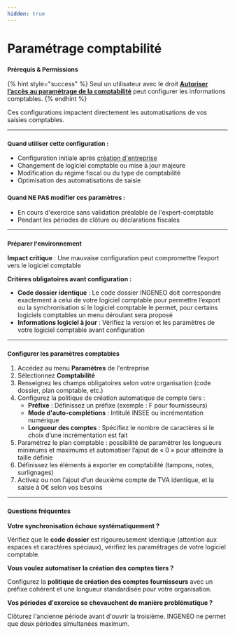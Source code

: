 ```yaml
---
hidden: true
---
```


# Paramétrage comptabilité

### <sup>**Prérequis & Permissions**</sup>

{% hint style="success" %}
Seul un utilisateur avec le droit [**Autoriser l’accès au paramétrage de la comptabilité**](../administration/detail-des-droits.md) peut configurer les informations comptables.
{% endhint %}

Ces configurations impactent directement les automatisations de vos saisies comptables.

***

### <sup>**Quand utiliser cette configuration :**</sup>

* Configuration initiale après [création d'entreprise](creer-une-entreprise.md)
* Changement de logiciel comptable ou mise à jour majeure
* Modification du régime fiscal ou du type de comptabilité
* Optimisation des automatisations de saisie

### <sup>**Quand NE PAS modifier ces paramètres :**</sup>

* En cours d'exercice sans validation préalable de l'expert-comptable
* Pendant les périodes de clôture ou déclarations fiscales

***

### <sup>**Préparer l'environnement**</sup>

**Impact critique** : Une mauvaise configuration peut compromettre l’export vers le logiciel comptable

**Critères obligatoires avant configuration :**

* **Code dossier identique** : Le code dossier INGENEO doit correspondre exactement à celui de votre logiciel comptable pour permettre l’export ou la synchronisation si le logiciel comptable le permet, pour certains logiciels comptables un menu déroulant sera proposé
* **Informations logiciel à jour** : Vérifiez la version et les paramètres de votre logiciel comptable avant configuration

***

### <sup>**Configurer les paramètres comptables**</sup>

1. Accédez au menu **Paramètres** de l'entreprise
2. Sélectionnez **Comptabilité**
3. Renseignez les champs obligatoires selon votre organisation (code dossier, plan comptable, etc.)
4. Configurez la politique de création automatique de compte tiers :
   * **Préfixe** : Définissez un préfixe (exemple : F pour fournisseurs)
   * **Mode d'auto-complétions** : Intitulé INSEE ou incrémentation numérique
   * **Longueur des comptes** : Spécifiez le nombre de caractères si le choix d’une incrémentation est fait
5. Paramétrez le plan comptable : possibilité de paramétrer les longueurs minimums et maximums et automatiser l’ajout de « 0 » pour atteindre la taille définie
6. Définissez les éléments à exporter en comptabilité (tampons, notes, surlignages)
7. Activez ou non l’ajout d’un deuxième compte de TVA identique, et la saisie à 0€ selon vos besoins

***

### <sup>**Questions fréquentes**</sup>

**Votre synchronisation échoue systématiquement ?**

Vérifiez que le **code dossier** est rigoureusement identique (attention aux espaces et caractères spéciaux), vérifiez les paramétrages de votre logiciel comptable.

**Vous voulez automatiser la création des comptes tiers ?**

Configurez la **politique de création des comptes fournisseurs** avec un préfixe cohérent et une longueur standardisée pour votre organisation.

**Vos périodes d'exercice se chevauchent de manière problématique ?**

Clôturez l'ancienne période avant d'ouvrir la troisième. INGENEO ne permet que deux périodes simultanées maximum.
